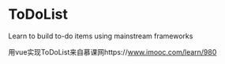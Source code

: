 # ToDoList
Learn to build to-do items using mainstream frameworks

用vue实现ToDoList来自慕课网https://www.imooc.com/learn/980
